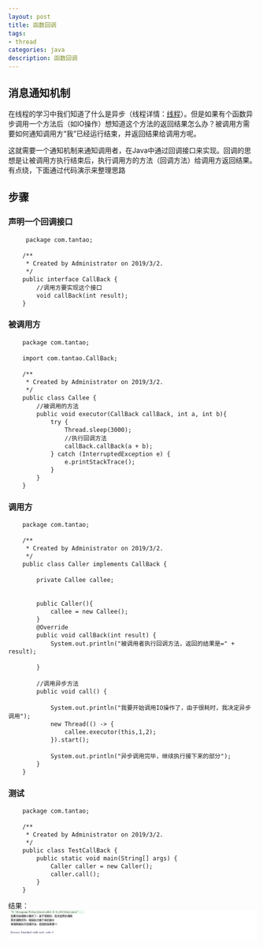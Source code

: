 ```yaml
---
layout: post
title: 函数回调
tags:
- thread
categories: java
description: 函数回调
---
```

## 消息通知机制  
在线程的学习中我们知道了什么是异步（线程详情：[线程](https://skycrumbing.github.io/java/2019/02/21/thread/ "线程")）。但是如果有个函数异步调用一个方法后（如IO操作）想知道这个方法的返回结果怎么办？被调用方需要如何通知调用方“我”已经运行结束，并返回结果给调用方呢。  

<!-- more -->

这就需要一个通知机制来通知调用者，在Java中通过回调接口来实现。回调的思想是让被调用方执行结束后，执行调用方的方法（回调方法）给调用方返回结果。有点绕，下面通过代码演示来整理思路  
## 步骤
### 声明一个回调接口  
```
	 package com.tantao;

	/**
	 * Created by Administrator on 2019/3/2.
	 */
	public interface CallBack {
		//调用方要实现这个接口
		void callBack(int result);
	}
```
### 被调用方  
```
	package com.tantao;

	import com.tantao.CallBack;

	/**
	 * Created by Administrator on 2019/3/2.
	 */
	public class Callee {
		//被调用的方法
		public void executor(CallBack callBack, int a, int b){
			try {
				Thread.sleep(3000);
				//执行回调方法
				callBack.callBack(a + b);
			} catch (InterruptedException e) {
				e.printStackTrace();
			}
		}
	}
```
### 调用方
```
	package com.tantao;

	/**
	 * Created by Administrator on 2019/3/2.
	 */
	public class Caller implements CallBack {

		private Callee callee;


		public Caller(){
			callee = new Callee();
		}
		@Override
		public void callBack(int result) {
			System.out.println("被调用者执行回调方法，返回的结果是=" + result);

		}

		//调用异步方法
		public void call() {

			System.out.println("我要开始调用IO操作了，由于很耗时，我决定异步调用");
			new Thread(() -> {
				callee.executor(this,1,2);
			}).start();

			System.out.println("异步调用完毕，继续执行接下来的部分");
		}
	}
```
### 测试
```
	package com.tantao;

	/**
	 * Created by Administrator on 2019/3/2.
	 */
	public class TestCallBack {
		public static void main(String[] args) {
			Caller caller = new Caller();
			caller.call();
		}
	}
```

结果：  
![结果](\assets\img\callback_1.jpg)  
